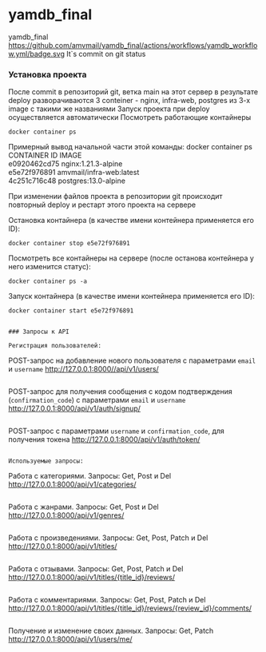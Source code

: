 # yamdb_final
yamdb_final
https://github.com/amvmail/yamdb_final/actions/workflows/yamdb_workflow.yml/badge.svg
It`s commit on git status

### Установка проекта

После commit в репозиторий git, ветка main на этот сервер в результате deploy
разворачиваются 3 conteiner - nginx, infra-web, postgres из 3-х image с такими же названиями
Запуск проекта при deploy осуществляется автоматически 
Посмотреть работающие контайнеры 

```
docker container ps
```
Примерный вывод начальной части этой команды:
docker container ps
CONTAINER ID   IMAGE                     
e0920462cd75   nginx:1.21.3-alpine       
e5e72f976891   amvmail/infra-web:latest  
4c251c716c48   postgres:13.0-alpine      

При изменении файлов проекта в репозитории git происходит повторный deploy
и рестарт этого проекта на сервере

Остановка контайнера (в качестве имени контейнера применяется его ID):
```
docker container stop e5e72f976891 
```

Посмотреть все контайнеры на сервере (после останова контейнера у него изменится статус): 

```
docker container ps -a
```

Запуск контайнера (в качестве имени контейнера применяется его ID):
```
docker container start e5e72f976891


### Запросы к API

Регистрация пользователей:

```
POST-запрос на добавление нового пользователя с параметрами `email` и `username`
http://127.0.0.1:8000//api/v1/users/
```

```
POST-запрос для получения сообщения с кодом подтверждения (`confirmation_code`) с параметрами `email` и `username`
http://127.0.0.1:8000/api/v1/auth/signup/
```

```
POST-запрос с параметрами `username` и `confirmation_code`, для получения токена
http://127.0.0.1:8000/api/v1/auth/token/
```

Используемые запросы:

```
Работа с категориями. Запросы: Get, Post и Del
http://127.0.0.1:8000/api/v1/categories/
```

```
Работа с жанрами. Запросы: Get, Post и Del
http://127.0.0.1:8000/api/v1/genres/
```

```
Работа с произведениями. Запросы: Get, Post, Patch и Del
http://127.0.0.1:8000/api/v1/titles/
```

```
Работа с отзывами. Запросы: Get, Post, Patch и Del
http://127.0.0.1:8000/api/v1/titles/{title_id}/reviews/
```

```
Работа с комментариями. Запросы: Get, Post, Patch и Del
http://127.0.0.1:8000/api/v1/titles/{title_id}/reviews/{review_id}/comments/
```

```
Получение и изменение своих данных. Запросы: Get, Patch
http://127.0.0.1:8000/api/v1/users/me/
```